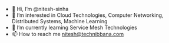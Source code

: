 - 👋 Hi, I’m @nitesh-sinha
- 👀 I’m interested in Cloud Technologies, Computer Networking, Distributed Systems, Machine Learning
- 🌱 I’m currently learning Service Mesh Technologies
- 📫 How to reach me nitesh@technibbana.com

<!---
nitesh-sinha/nitesh-sinha is a ✨ special ✨ repository because its `README.md` (this file) appears on your GitHub profile.
You can click the Preview link to take a look at your changes.
--->
